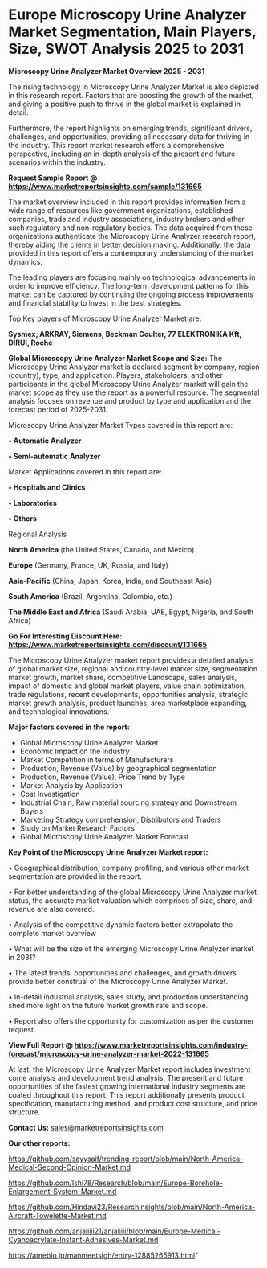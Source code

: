 # Europe Microscopy Urine Analyzer Market Segmentation, Main Players, Size, SWOT Analysis 2025 to 2031

<Strong> Microscopy Urine Analyzer Market Overview 2025 - 2031</strong>

The rising technology in Microscopy Urine Analyzer Market is also depicted in this research report. Factors that are boosting the growth of the market, and giving a positive push to thrive in the global market is explained in detail.

Furthermore, the report highlights on emerging trends, significant drivers, challenges, and opportunities, providing all necessary data for thriving in the industry. This report market research offers a comprehensive perspective, including an in-depth analysis of the present and future scenarios within the industry.

<strong>Request Sample Report @ <a href=https://www.marketreportsinsights.com/sample/131665>https://www.marketreportsinsights.com/sample/131665</a></strong>

The market overview included in this report provides information from a wide range of resources like government organizations, established companies, trade and industry associations, industry brokers and other such regulatory and non-regulatory bodies. The data acquired from these organizations authenticate the Microscopy Urine Analyzer research report, thereby aiding the clients in better decision making. Additionally, the data provided in this report offers a contemporary understanding of the market dynamics.

The leading players are focusing mainly on technological advancements in order to improve efficiency. The long-term development patterns for this market can be captured by continuing the ongoing process improvements and financial stability to invest in the best strategies.

Top Key players of Microscopy Urine Analyzer Market are:

<strong>Sysmex, ARKRAY, Siemens, Beckman Coulter, 77 ELEKTRONIKA Kft, DIRUI, Roche</strong>

<strong><b>Global Microscopy Urine Analyzer Market Scope and Size:</b></strong>
The Microscopy Urine Analyzer market is declared segment by company, region (country), type, and application. Players, stakeholders, and other participants in the global Microscopy Urine Analyzer market will gain the market scope as they use the report as a powerful resource. The segmental analysis focuses on revenue and product by type and application and the forecast period of 2025-2031.

Microscopy Urine Analyzer Market Types covered in this report are:

<strong>• Automatic Analyzer

• Semi-automatic Analyzer</strong>

Market Applications covered in this report are:

<strong>• Hospitals and Clinics

• Laboratories

• Others</strong> 

Regional Analysis

<strong>North America</strong> (the United States, Canada, and Mexico)

<strong>Europe</strong> (Germany, France, UK, Russia, and Italy)

<strong>Asia-Pacific</strong> (China, Japan, Korea, India, and Southeast Asia)

<strong>South America</strong> (Brazil, Argentina, Colombia, etc.)

<strong>The Middle East and Africa</strong> (Saudi Arabia, UAE, Egypt, Nigeria, and South Africa)

<strong>Go For Interesting Discount Here: <a href=https://www.marketreportsinsights.com/discount/131665>https://www.marketreportsinsights.com/discount/131665</a></strong>

The Microscopy Urine Analyzer market report provides a detailed analysis of global market size, regional and country-level market size, segmentation market growth, market share, competitive Landscape, sales analysis, impact of domestic and global market players, value chain optimization, trade regulations, recent developments, opportunities analysis, strategic market growth analysis, product launches, area marketplace expanding, and technological innovations.

<strong><b>Major factors covered in the report:</b></strong>
<ul>
  <li>Global Microscopy Urine Analyzer Market </li>
  <li>Economic Impact on the Industry</li>
  <li>Market Competition in terms of Manufacturers</li>
  <li>Production, Revenue (Value) by geographical segmentation</li>
  <li>Production, Revenue (Value), Price Trend by Type</li>
  <li>Market Analysis by Application</li>
  <li>Cost Investigation</li>
  <li>Industrial Chain, Raw material sourcing strategy and Downstream Buyers</li>
  <li>Marketing Strategy comprehension, Distributors and Traders</li>
  <li>Study on Market Research Factors</li>
  <li>Global Microscopy Urine Analyzer Market Forecast</li>
</ul>

<strong><b>Key Point of the Microscopy Urine Analyzer Market report:</b></strong>

• Geographical distribution, company profiling, and various other market segmentation are provided in the report.

• For better understanding of the global Microscopy Urine Analyzer market status, the accurate market valuation which comprises of size, share, and revenue are also covered.

• Analysis of the competitive dynamic factors better extrapolate the complete market overview

• What will be the size of the emerging Microscopy Urine Analyzer market in 2031?

• The latest trends, opportunities and challenges, and growth drivers provide better construal of the Microscopy Urine Analyzer Market.

• In-detail industrial analysis, sales study, and production understanding shed more light on the future market growth rate and scope.

• Report also offers the opportunity for customization as per the customer request.

<strong><b>View Full Report @ <a href=https://www.marketreportsinsights.com/industry-forecast/microscopy-urine-analyzer-market-2022-131665>https://www.marketreportsinsights.com/industry-forecast/microscopy-urine-analyzer-market-2022-131665</a></b></strong>


At last, the Microscopy Urine Analyzer Market report includes investment come analysis and development trend analysis. The present and future opportunities of the fastest growing international industry segments are coated throughout this report. This report additionally presents product specification, manufacturing method, and product cost structure, and price structure.

<strong>Contact Us:</strong>
sales@marketreportsinsights.com

<strong>Our other reports:</strong>

<a href=https://github.com/sayysaif/trending-report/blob/main/North-America-Medical-Second-Opinion-Market.md>https://github.com/sayysaif/trending-report/blob/main/North-America-Medical-Second-Opinion-Market.md</a>

<a href=https://github.com/Ishi78/Research/blob/main/Europe-Borehole-Enlargement-System-Market.md>https://github.com/Ishi78/Research/blob/main/Europe-Borehole-Enlargement-System-Market.md</a>

<a href=https://github.com/Hindavi23/Researchinsights/blob/main/North-America-Aircraft-Towelette-Market.md>https://github.com/Hindavi23/Researchinsights/blob/main/North-America-Aircraft-Towelette-Market.md</a>

<a href=https://github.com/anjaliiii21/anjaliiii/blob/main/Europe-Medical-Cyanoacrylate-Instant-Adhesives-Market.md>https://github.com/anjaliiii21/anjaliiii/blob/main/Europe-Medical-Cyanoacrylate-Instant-Adhesives-Market.md</a>

<a href=https://ameblo.jp/manmeetsigh/entry-12885265913.html>https://ameblo.jp/manmeetsigh/entry-12885265913.html</a>"

